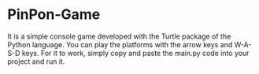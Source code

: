 # PinPon-Game

It is a simple console game developed with the Turtle package of the Python language. You can play the platforms with the arrow keys and W-A-S-D keys. For it to work, simply copy and paste the main.py code into your project and run it.

